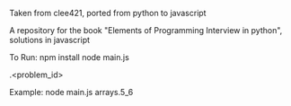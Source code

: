 Taken from clee421, ported from python to javascript

A repository for the book "Elements of Programming Interview in python", solutions in javascript

To Run:
npm install
node main.js <section>.<problem_id>

Example:
node main.js arrays.5_6
